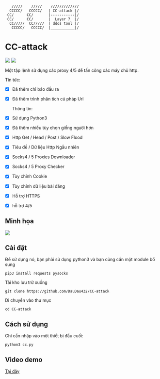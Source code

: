        /////    /////    /////////////
      CCCCC/   CCCCC/   | CC-attack |/
     CC/      CC/       |-----------|/ 
     CC/      CC/       |  Layer 7  |/ 
      CC/////  CC/////  | ddos tool |/ 
       CCCCC/   CCCCC/  |___________|/

# CC-attack 
![](https://img.shields.io/badge/Version-3.6-brightgreen.svg) ![](https://img.shields.io/badge/license-GPLv2-blue.svg)

  Một tập lệnh sử dụng các proxy 4/5 để tấn công các máy chủ http.

  Tin tức:
- [x] Đã thêm chỉ báo đầu ra
- [x] Đã thêm trình phân tích cú pháp Url
  
  Thông tin:
- [x] Sử dụng Python3
- [x] Đã thêm nhiều tùy chọn giống người hơn
- [x] Http Get / Head / Post / Slow Flood
- [x] Tiêu đề / Dữ liệu Http Ngẫu nhiên
- [x] Socks4 / 5 Proxies Downloader
- [x] Socks4 / 5 Proxy Checker
- [x] Tùy chỉnh Cookie
- [x] Tùy chỉnh dữ liệu bài đăng
- [x] Hỗ trợ HTTPS
- [x] hỗ trợ 4/5

## Minh họa

![](https://i.imgur.com/hXGBnkB.png)

## Cài đặt
Để sử dụng nó, bạn phải sử dụng python3 và bạn cũng cần một module bổ sung
```
pip3 install requests pysocks
```    
Tải kho lưu trữ xuống 
```
git clone https://github.com/DauDau432/CC-attack
```
Di chuyển vào thư mục
```
cd CC-attack
```
## Cách sử dụng
Chỉ cần nhập vào một thiết bị đầu cuối:
```
python3 cc.py
```
## Video demo 
[Tại đây](https://www.facebook.com/100028973615065/videos/3300158296775119/)
